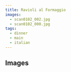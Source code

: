 ```yaml
---
title: Ravioli al Formaggio
images:
  - scan0102_002.jpg
  - scan0102_000.jpg
tags:
  - dinner
  - main
  - italian
---
```



## Images
